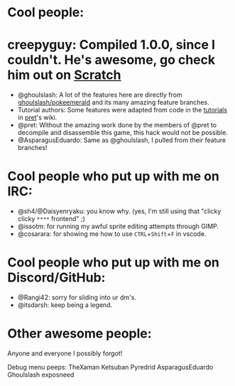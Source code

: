 # Cool people:

# creepyguy: Compiled 1.0.0, since I couldn't. He's awesome, go check him out on [Scratch](https://scratch.mit.edu/users/creepyguy256/)

- @ghoulslash: A lot of the features here are directly from [ghoulslash/pokeemerald](https://github.com/ghoulslash/pokeemerald.git) and its many amazing feature branches.
- Tutorial authors: Some features were adapted from code in the [tutorials](https://github.com/pret/pokeemerald/wiki/Tutorials/) in [pret](https://github.com/pret/)'s wiki.
- @pret: Without the amazing work done by the members of @pret to decompile and disassemble this game, this hack would not be possible.
- @AsparagusEduardo: Same as @ghoulslash, I pulled from their feature branches! 


# Cool people who put up with me on IRC:

- @sh4/@Daisyenryaku: you know why. (yes, I'm still using that "clicky clicky ```****``` frontend" ;)
- @issotm: for running my awful sprite editing attempts through GIMP.
- @cosarara: for showing me how to use `CTRL`+`Shift`+`F` in vscode.

# Cool people who put up with me on Discord/GitHub:
- @Rangi42: sorry for sliding into ur dm's.
- @itsdarsh: keep being a legend.


# Other awesome people:

Anyone and everyone I possibly forgot!

Debug menu peeps:
TheXaman
Ketsuban
Pyredrid
AsparagusEduardo
Ghoulslash
exposneed

